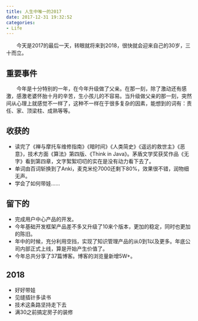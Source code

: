 ```yaml
---
title: 人生中唯一的2017
date: 2017-12-31 19:32:52
categories:
- Life
---
```


&emsp;&emsp;今天是2017的最后一天，转眼就将来到2018，很快就会迎来自己的30岁，三十而立。

## 重要事件

&emsp;&emsp;今年是十分特别的一年，在今年升级做了父亲。在那一刻，除了激动还有感激，感激老婆怀胎十月的辛苦，生小孩儿的不容易。当升级做父亲的那一刻，突然间从心理上就感觉不一样了，这种不一样在于很多复杂的因素，能想到的词有：责任、家、顶梁柱、成熟等等。

## 收获的

- 读完了《禅与摩托车维修指南》《暗时间》《人类简史》《遥远的救世主》《恶意》，技术方面《算法》第四版、《Think in Java》。茅盾文学奖获奖作品《无字》看到第四章，文字絮絮叨叨的实在是没有动力看下去了。
- 单词由百词斩换到了Anki，麦克米伦7000还剩下80%，效果很不错，润物细无声。
- 学会了如何带娃......

## 留下的

- 完成用户中心产品的开发。
- 今年基础开发框架产品差不多又升级了10来个版本，更加的稳定，同时也更加的陈旧。
- 年中的时候，充分利用空挡，实现了知识管理产品的从0到1以及更多。年底公司内部正式上线，算是开始产生价值了。
- 今年总共分享了37篇博客。博客的浏览量新增5W+。

## 2018

- 好好带娃
- 见缝插针多读书
- 技术这条路坚持走下去
- 满30之前搞定房子的装修
